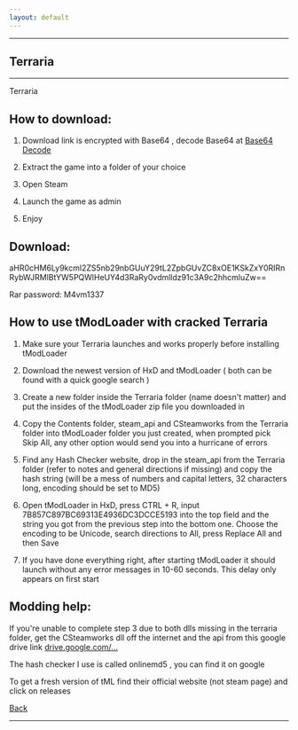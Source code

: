 ```yaml
---
layout: default
---
```


* * *

## Terraria
* * *

Terraria

## How to download:

1. Download link is encrypted with Base64 , decode Base64 at [Base64 Decode](https://www.base64decode.org/)

2. Extract the game into a folder of your choice

3. Open Steam

4. Launch the game as admin

5. Enjoy

## Download:

aHR0cHM6Ly9kcml2ZS5nb29nbGUuY29tL2ZpbGUvZC8xOE1KSkZxY0RIRnRybWJRMlBtYW5PQWlHeUY4d3RaRy0vdmlldz91c3A9c2hhcmluZw==

Rar password: M4vm1337

## How to use tModLoader with cracked Terraria

1. Make sure your Terraria launches and works properly before installing tModLoader

2. Download the newest version of HxD and tModLoader ( both can be found with a quick google search )

3. Create a new folder inside the Terraria folder (name doesn't matter) and put the insides of the tModLoader zip file you downloaded in

4. Copy the Contents folder, steam_api and CSteamworks from the Terraria folder into tModLoader folder you just created, when prompted pick Skip All, any other option would send you into a hurricane of errors

5. Find any Hash Checker website, drop in the steam_api from the Terraria folder (refer to notes and general directions if missing) and copy the hash string (will be a mess of numbers and capital letters, 32 characters long, encoding should be set to MD5)

6. Open tModLoader in HxD, press CTRL + R, input 7B857C897BC69313E4936DC3DCCE5193 into the top field and the string you got from the previous step into the bottom one. Choose the encoding to be Unicode, search directions to All, press Replace All and then Save

7. If you have done everything right, after starting tModLoader it should launch without any error messages in 10-60 seconds. This delay only appears on first start

## Modding help:

If you're unable to complete step 3 due to both dlls missing in the terraria folder, get the CSteamworks dll off the internet and the api from this google drive link [drive.google.com/...](https://drive.google.com/file/d/1Zjv9CGIlYMJuKmi2bUKn8MRejuzw0se6/view?usp=sharing)

The hash checker I use is called onlinemd5 , you can find it on google

To get a fresh version of tML find their official website (not steam page) and click on releases

[Back](./)

* * *